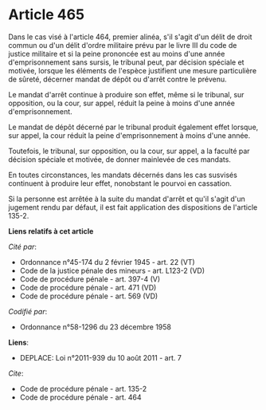 # Article 465

Dans le cas visé à l'article 464, premier alinéa, s'il s'agit d'un délit de droit commun ou d'un délit d'ordre militaire
prévu par le livre III du code de justice militaire et si la peine prononcée est au moins d'une année d'emprisonnement sans
sursis, le tribunal peut, par décision spéciale et motivée, lorsque les éléments de l'espèce justifient une mesure
particulière de sûreté, décerner mandat de dépôt ou d'arrêt contre le prévenu.

Le mandat d'arrêt continue à produire son effet, même si le tribunal, sur opposition, ou la cour, sur appel, réduit la peine
à moins d'une année d'emprisonnement.

Le mandat de dépôt décerné par le tribunal produit également effet lorsque, sur appel, la cour réduit la peine
d'emprisonnement à moins d'une année.

Toutefois, le tribunal, sur opposition, ou la cour, sur appel, a la faculté par décision spéciale et motivée, de donner
mainlevée de ces mandats.

En toutes circonstances, les mandats décernés dans les cas susvisés continuent à produire leur effet, nonobstant le pourvoi
en cassation.

Si la personne est arrêtée à la suite du mandat d'arrêt et qu'il s'agit d'un jugement rendu par défaut, il est fait
application des dispositions de l'article 135-2.

**Liens relatifs à cet article**

_Cité par_:

  - Ordonnance n°45-174 du 2 février 1945 - art. 22 (VT)
  - Code de la justice pénale des mineurs - art. L123-2 (VD)
  - Code de procédure pénale - art. 397-4 (V)
  - Code de procédure pénale - art. 471 (VD)
  - Code de procédure pénale - art. 569 (VD)

_Codifié par_:

  - Ordonnance n°58-1296 du 23 décembre 1958

**Liens**:

  - DEPLACE: Loi n°2011-939 du 10 août 2011 - art. 7

_Cite_:

  - Code de procédure pénale - art. 135-2
  - Code de procédure pénale - art. 464
